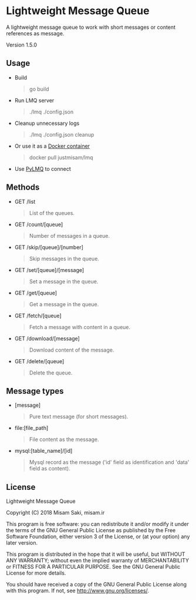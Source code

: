 # Lightweight Message Queue

A lightweight message queue to work with short messages or content references as message.

Version 1.5.0

## Usage
- Build
    > go build
- Run LMQ server
    > ./lmq ./config.json
- Cleanup unnecessary logs
    > ./lmq ./config.json cleanup

* Or use it as a [Docker container](https://hub.docker.com/r/justmisam/lmq)
    > docker pull justmisam/lmq

* Use [PyLMQ](https://github.com/justmisam/PyLMQ) to connect

## Methods

- GET /list
    > List of the queues.

- GET /count/[queue]
	> Number of messages in a queue.

- GET /skip/[queue]/[number]
	> Skip messages in the queue.

- GET /set/[queue]/[message]
	> Set a message in the queue.

- GET /get/[queue]
	> Get a message in the queue.

- GET /fetch/[queue]
	> Fetch a message with content in a queue.

- GET /download/[message]
	> Download content of the message.

- GET /delete/[queue]
	> Delete the queue.

## Message types

- [message]
    > Pure text message (for short messages).

- file:[file_path]
	> File content as the message.

- mysql:[table_name]/[id]
	> Mysql record as the message ('id' field as identification and 'data' field as content).
	
## License

Lightweight Message Queue

Copyright (C) 2018  Misam Saki, misam.ir

This program is free software: you can redistribute it and/or modify
it under the terms of the GNU General Public License as published by
the Free Software Foundation, either version 3 of the License, or
(at your option) any later version.

This program is distributed in the hope that it will be useful,
but WITHOUT ANY WARRANTY; without even the implied warranty of
MERCHANTABILITY or FITNESS FOR A PARTICULAR PURPOSE.  See the
GNU General Public License for more details.

You should have received a copy of the GNU General Public License
along with this program.  If not, see <http://www.gnu.org/licenses/>.
